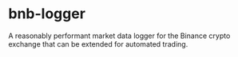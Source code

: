 # bnb-logger
A reasonably performant market data logger for the Binance crypto exchange that can be extended for automated trading.
